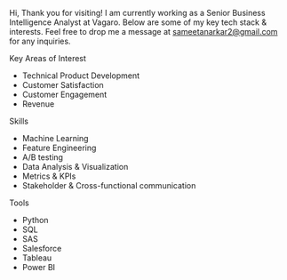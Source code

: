 Hi, Thank you for visiting! I am currently working as a Senior Business Intelligence Analyst at Vagaro. Below are some of my key tech stack & interests. 
Feel free to drop me a message at sameetanarkar2@gmail.com for any inquiries. 

Key Areas of Interest
- Technical Product Development
- Customer Satisfaction
- Customer Engagement
- Revenue

Skills
- Machine Learning
- Feature Engineering
- A/B testing
- Data Analysis & Visualization
- Metrics & KPIs
- Stakeholder & Cross-functional communication

Tools
 - Python
 - SQL
 - SAS
 - Salesforce
 - Tableau
 - Power BI


